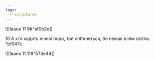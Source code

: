 ```yaml
---
tags:
  - scriptures
---
```


![[Івана 11 9#^af0b2e]]

10 А хто ходить нічної пори, той спіткнеться, бо немає в нім світла. ^bf047c

![[Івана 11 11#^57de44]]